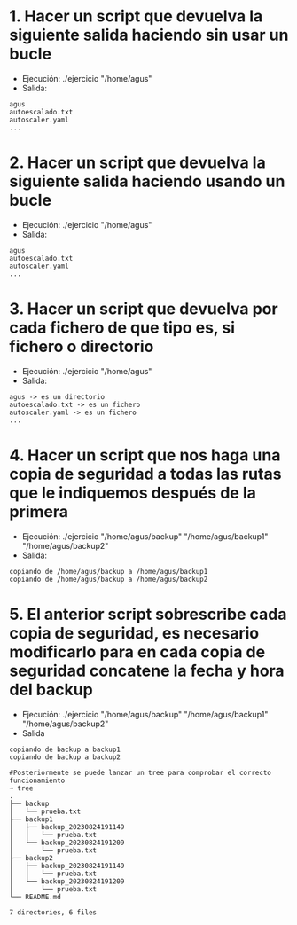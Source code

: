 # 1. Hacer un script que devuelva la siguiente salida haciendo sin usar un bucle

- Ejecución: ./ejercicio "/home/agus"
- Salida: 
```
agus
autoescalado.txt
autoscaler.yaml
...
```

# 2. Hacer un script que devuelva la siguiente salida haciendo usando un bucle

- Ejecución: ./ejercicio "/home/agus"
- Salida: 
```
agus
autoescalado.txt
autoscaler.yaml
...
```

# 3. Hacer un script que devuelva por cada fichero de que tipo es, si fichero o directorio

- Ejecución: ./ejercicio "/home/agus"
- Salida: 
```
agus -> es un directorio
autoescalado.txt -> es un fichero
autoscaler.yaml -> es un fichero
...
```

# 4. Hacer un script que nos haga una copia de seguridad a todas las rutas que le indiquemos después de la primera
- Ejecución: ./ejercicio "/home/agus/backup" "/home/agus/backup1" "/home/agus/backup2" 
- Salida:
```
copiando de /home/agus/backup a /home/agus/backup1
copiando de /home/agus/backup a /home/agus/backup2
```

# 5. El anterior script sobrescribe cada copia de seguridad, es necesario modificarlo para en cada copia de seguridad concatene la fecha y hora del backup
- Ejecución: ./ejercicio "/home/agus/backup" "/home/agus/backup1" "/home/agus/backup2" 
- Salida
```
copiando de backup a backup1
copiando de backup a backup2

#Posteriormente se puede lanzar un tree para comprobar el correcto funcionamiento
➜ tree                                             
.
├── backup
│   └── prueba.txt
├── backup1
│   ├── backup_20230824191149
│   │   └── prueba.txt
│   └── backup_20230824191209
│       └── prueba.txt
├── backup2
│   ├── backup_20230824191149
│   │   └── prueba.txt
│   └── backup_20230824191209
│       └── prueba.txt
└── README.md

7 directories, 6 files
```


